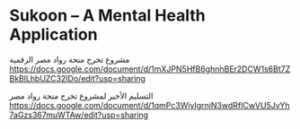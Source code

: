 # Sukoon – A Mental Health Application
مشروع تخرج منحة رواد مصر الرقمية
https://docs.google.com/document/d/1mXJPN5HfB6ghnhBEr2DCW1s6Bt7ZBkBlLhbUZC32IDo/edit?usp=sharing  

التسليم الأخير لمشروع تخرج منحة رواد مصر     https://docs.google.com/document/d/1qmPc3WjyIgrnjN3wdRfICwVU5JvYh7aGzs367muWTAw/edit?usp=sharing
